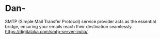 # Dan-
SMTP (Simple Mail Transfer Protocol) service provider acts as the essential bridge, ensuring your emails reach their destination seamlessly. 
https://digitalaka.com/smtp-server-india/
